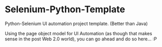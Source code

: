 # Selenium-Python-Template
Python-Selenium UI automation project template. (Better than Java)


Using the page object model for UI Automation (as though that makes sense in the post Web 2.0 world), you can go ahead and do so here... :P

